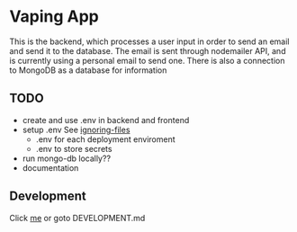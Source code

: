# Vaping App

This is the backend, which processes a user input in order to send an email and send it to the database.
The email is sent through nodemailer API, and is currently using a personal email to send one.
There is also a connection to MongoDB as a database for information

## TODO
* create and use .env in backend and frontend
* setup .env See [ignoring-files](https://help.github.com/articles/ignoring-files/)
	* .env for each deployment enviroment
	* .env to store secrets 
* run mongo-db locally??
* documentation

## Development 
Click [me](./DEVELOPMENT.md) or goto DEVELOPMENT.md